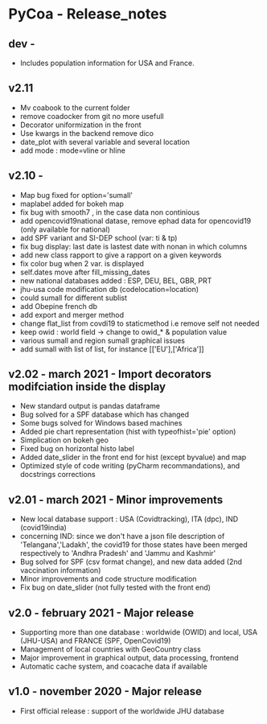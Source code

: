 # PyCoa - Release_notes

## dev - 
- Includes population information for USA and France. 

## v2.11
- Mv coabook to the current folder
- remove coadocker from git no more usefull
- Decorator uniformization in the front
- Use kwargs in the backend remove dico
- date_plot with several variable and several location
- add mode : mode=vline or hline
 
## v2.10 - 
- Map bug fixed for option='sumall'
- maplabel added for bokeh map   
- fix bug with smooth7 , in the case data non continious
- add opencovid19national datase, remove ephad data for opencovid19 (only available for national)
- add SPF variant and SI-DEP school (var: ti & tp)
- fix bug display: last date is lastest date with nonan in which columns
- add new class rapport to give a rapport on a given keywords 
- fix color bug when 2 var. is displayed
- self.dates move after fill_missing_dates
- new national databases added : ESP, DEU, BEL, GBR, PRT
- jhu-usa code modification db (codelocation=location)
- could sumall for different sublist
- add Obepine french db
- add export and merger method
- change flat_list from covdi19 to staticmethod i.e remove self not needed
- keep owid : world field -> change to owid_* & population value
- various sumall and region sumall graphical issues
- add sumall with list of list, for instance [['EU'],['Africa']] 

## v2.02 - march 2021 - Import decorators modifciation inside the display
- New standard output is pandas dataframe
- Bug solved for a SPF database which has changed
- Some bugs solved for Windows based machines
- Added pie chart representation (hist with typeofhist='pie' option)
- Simplication on bokeh geo
- Fixed bug on horizontal histo label
- Added date_slider in the front end for hist (except byvalue) and map
- Optimized style of code writing (pyCharm recommandations), and docstrings corrections

## v2.01 - march 2021 - Minor improvements
- New local database support : USA (Covidtracking), ITA (dpc), IND (covid19india)
- concerning IND: since we don't have a json file description of 'Telangana','Ladakh',
the covid19 for those states have been merged respectively to 'Andhra Pradesh' and
'Jammu and Kashmir'
- Bug solved for SPF (csv format change), and new data added (2nd vaccination information)
- Minor improvements and code structure modification
- Fix bug on date_slider (not fully tested with the front end)

## v2.0 - february 2021 - Major release 
- Supporting more than one database : worldwide (OWID) and local, USA (JHU-USA) and FRANCE (SPF, OpenCovid19)
- Management of local countries with GeoCountry class
- Major improvement in graphical output, data processing, frontend
- Automatic cache system, and coacache data if available

## v1.0 - november 2020 - Major release
- First official release : support of the worldwide JHU database

